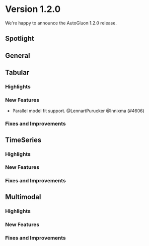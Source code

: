 # Version 1.2.0

We're happy to announce the AutoGluon 1.2.0 release.

## Spotlight

## General

## Tabular

### Highlights

### New Features
- Parallel model fit support. @LennartPurucker @Innixma (#4606)

### Fixes and Improvements

## TimeSeries

### Highlights

### New Features

### Fixes and Improvements

## Multimodal

### Highlights

### New Features

### Fixes and Improvements